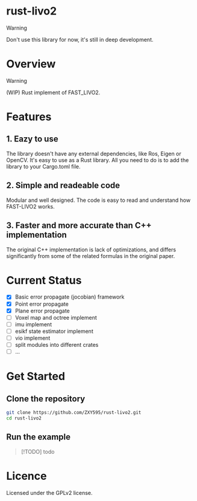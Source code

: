 # rust-livo2
> [!WARNING]
>
> Don't use this library for now, it's still in deep development.

# Overview
> [!WARNING]
>
> (WIP) Rust implement of FAST_LIVO2.

# Features
## 1. Eazy to use
The library doesn't have any external dependencies, like Ros, Eigen or OpenCV.
It's easy to use as a Rust library.
All you need to do is to add the library to your Cargo.toml file.
## 2. Simple and readeable code
Modular and well designed. The code is easy to read and understand how FAST-LIVO2 works.
## 3. Faster and more accurate than C++ implementation
The original C++ implementation is lack of optimizations, and differs significantly from some of the related formulas in the original paper. 

# Current Status
- [x] Basic error propagate (jocobian) framework 
- [x] Point error propagate
- [x] Plane error propagate
- [ ] Voxel map and octree implement
- [ ] imu implement
- [ ] esikf state estimator implement
- [ ] vio implement
- [ ] split modules into different crates
- [ ] ...

# Get Started
## Clone the repository
```sh
git clone https://github.com/ZXY595/rust-livo2.git
cd rust-livo2

```
## Run the example
> [!TODO]
> todo

# Licence
Licensed under the GPLv2 license.
